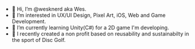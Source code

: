 - 👋 Hi, I’m @wesknerd aka Wes.
- 👀 I’m interested in UX/UI Design, Pixel Art, iOS, Web and Game Development.
- 🌱 I’m currently learning Unity(C#) for a 2D game I'm developing.
- 🌟 I recently created a non profit based on reusability and sustainabilty in the sport of Disc Golf.

<!---
shirkx/shirkx is a ✨ special ✨ repository because its `README.md` (this file) appears on your GitHub profile.
You can click the Preview link to take a look at your changes.
--->
